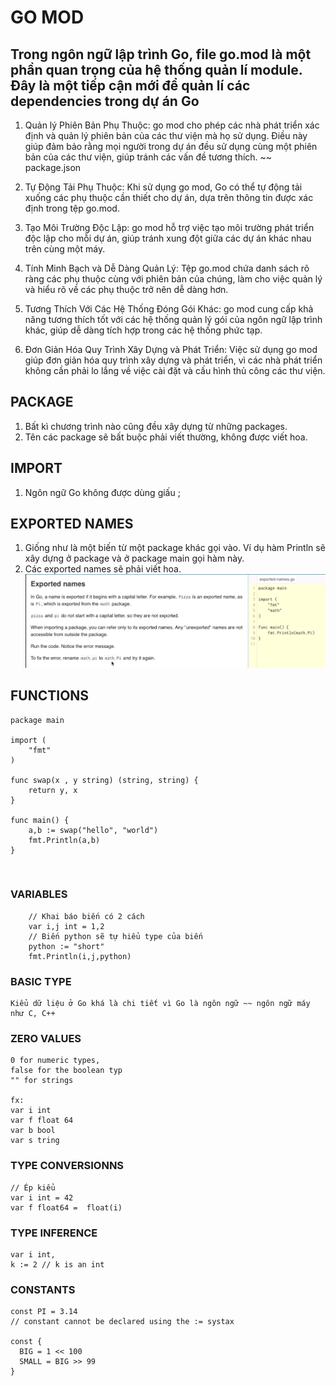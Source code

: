 # GO MOD

## Trong ngôn ngữ lập trình Go, file go.mod là một phần quan trọng của hệ thống quản lí module. Đây là một tiếp cận mới để quản lí các dependencies trong dự án Go

1. Quản lý Phiên Bản Phụ Thuộc: go mod cho phép các nhà phát triển xác định và quản lý phiên bản của các thư viện mà họ sử dụng. Điều này giúp đảm bảo rằng mọi người trong dự án đều sử dụng cùng một phiên bản của các thư viện, giúp tránh các vấn đề tương thích. ~~ package.json </br>

2. Tự Động Tải Phụ Thuộc: Khi sử dụng go mod, Go có thể tự động tải xuống các phụ thuộc cần thiết cho dự án, dựa trên thông tin được xác định trong tệp go.mod. </br>

3. Tạo Môi Trường Độc Lập: go mod hỗ trợ việc tạo môi trường phát triển độc lập cho mỗi dự án, giúp tránh xung đột giữa các dự án khác nhau trên cùng một máy. </br>

4. Tính Minh Bạch và Dễ Dàng Quản Lý: Tệp go.mod chứa danh sách rõ ràng các phụ thuộc cùng với phiên bản của chúng, làm cho việc quản lý và hiểu rõ về các phụ thuộc trở nên dễ dàng hơn. </br>

5. Tương Thích Với Các Hệ Thống Đóng Gói Khác: go mod cung cấp khả năng tương thích tốt với các hệ thống quản lý gói của ngôn ngữ lập trình khác, giúp dễ dàng tích hợp trong các hệ thống phức tạp. </br>

6. Đơn Giản Hóa Quy Trình Xây Dựng và Phát Triển: Việc sử dụng go mod giúp đơn giản hóa quy trình xây dựng và phát triển, vì các nhà phát triển không cần phải lo lắng về việc cài đặt và cấu hình thủ công các thư viện. </br>

## PACKAGE

1. Bất kì chương trình nào cũng đều xây dựng từ những packages. </br>
2. Tên các package sẽ bất buộc phải viết thường, không được viết hoa.

## IMPORT

1. Ngôn ngữ Go không được dùng giấu ;

## EXPORTED NAMES

1. Giống như là một biến từ một package khác gọi vào. Ví dụ hàm Println sẽ xây dựng ở package và ở package main gọi hàm này. </br>
2. Các exported names sẽ phải viết hoa.
   ![Ví dụ](image-1.png)
   </br>

## FUNCTIONS

```
package main

import (
	"fmt"
)

func swap(x , y string) (string, string) {
	return y, x
}

func main() {
	a,b := swap("hello", "world")
	fmt.Println(a,b)
}
```

</br>

### VARIABLES

```
	// Khai báo biến có 2 cách
	var i,j int = 1,2
	// Biến python sẽ tự hiểu type của biến
	python := "short"
	fmt.Println(i,j,python)
```

### BASIC TYPE

```
Kiểu dữ liệu ở Go khá là chi tiết vì Go là ngôn ngữ ~~ ngôn ngữ máy như C, C++
```

### ZERO VALUES

```
0 for numeric types,
false for the boolean typ
"" for strings

fx:
var i int
var f float 64
var b bool
var s tring
```

### TYPE CONVERSIONNS

```
// Ép kiểu
var i int = 42
var f float64 =  float(i)
```

### TYPE INFERENCE

```
var i int,
k := 2 // k is an int
```

### CONSTANTS

```
const PI = 3.14
// constant cannot be declared using the := systax

const {
  BIG = 1 << 100
  SMALL = BIG >> 99
}
```

